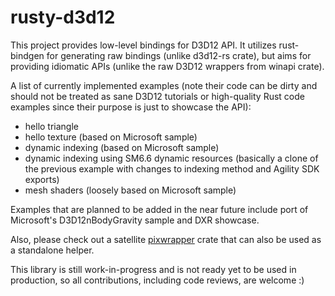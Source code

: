 # rusty-d3d12
This project provides low-level bindings for D3D12 API. It utilizes rust-bindgen for generating raw bindings (unlike d3d12-rs crate), but aims for providing idiomatic APIs (unlike the raw D3D12 wrappers from winapi crate).

A list of currently implemented examples (note their code can be dirty and should not be treated as sane D3D12 tutorials or high-quality Rust code examples since their purpose is just to showcase the API):
- hello triangle
- hello texture (based on Microsoft sample)
- dynamic indexing (based on Microsoft sample)
- dynamic indexing using SM6.6 dynamic resources (basically a clone of the previous example with changes to indexing method and Agility SDK exports)
- mesh shaders (loosely based on Microsoft sample)

Examples that are planned to be added in the near future include port of Microsoft's D3D12nBodyGravity sample and DXR showcase.

Also, please check out a satellite [pixwrapper](https://crates.io/crates/pixwrapper) crate that can also be used as a standalone helper.

This library is still work-in-progress and is not ready yet to be used in production, so all contributions, including code reviews, are welcome :)